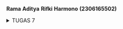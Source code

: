 __Rama__ __Aditya__ __Rifki__ __Harmono__ __(2306165502)__

<details>
<summary> TUGAS 7 </summary>


1. **Jelaskan apa yang dimaksud dengan stateless widget dan stateful widget, dan jelaskan perbedaan dari keduanya.**

**Stateless Widget** merupakan widget yang tidak memiliki *state* internal yang berubah dan memiliki tampilan dan perilakunya tetap konstan selama siklus hidupnya. Contoh penggunaannya adalah dalam menampilkan teks statis, ikon, atau gambar yang tidak interaktif.

**Stateful Widget** merupakan widget yang memiliki *state* internal yang dapat berubah dan dapat memperbarui tampilan sebagai respons terhadap interaksi pengguna atau perubahan data. Contoh penggunaannya adalah tombol yang dapat ditekan, form input, atau animasi yang responsif.

**Perbedaan Utama**:
- **Perubahan State**: Stateless Widget tidak berubah setelah dibuat, sementara Stateful Widget dapat berubah seiring waktu.
- **Interaktivitas**: Stateless Widget bersifat statis, sedangkan Stateful Widget mampu merespons interaksi dan event.
- **Penggunaan**: Pilih Stateless Widget untuk elemen UI yang tetap, dan Stateful Widget untuk elemen yang membutuhkan perubahan atau interaksi.

2. **Sebutkan widget apa saja yang kamu gunakan pada proyek ini dan jelaskan fungsinya.**

**MyHomePage:** Kelas ini merepresentasikan halaman utama aplikasi yang mengextends StatelessWidget, yang berarti tidak mempertahankan state apapun antar pemanggilan build.
**Column:** Sebuah box yang menampilkan anak-anaknya dalam urutan vertikal.
**Scaffold:** Widget yang menyediakan struktur dasar tampilan visual untuk aplikasi, termasuk AppBar dan body.
**Container:** Sebuah box yang berisikan widget lain.
**AppBar:** Sebuah Material Design app bar yang menampilkan judul aplikasi, navbar, dll.
**MaterialApp:** Sebuah widget yang memberikan tampilan berdasarkan Material Design.
**Text:** Widget yang menampilkan serangkaian karakter dengan gaya yang dapat disesuaikan.
**Padding:** Widget yang memberikan padding pada widget anaknya.
**InkWell:** Sebuah rectangle area yang dapat diklik dan akan memberikan efek visual saat ditekan(message box).
**Icon:** Widget yang akan menampilkan sebuah ikon Material Design.
**Center:** Sebuah widget yang memposisikan anaknya ke tengah.
**GridView:** Sebuah scrollable grid yang menampilkan widget sebagai tiles.


3. **Apa fungsi dari setState()? Jelaskan variabel apa saja yang dapat terdampak dengan fungsi tersebut.**

`setState()` adalah metode yang digunakan dalam Stateful Widget di Flutter untuk memberi tahu framework bahwa state internal widget telah berubah. Ketika dipanggil, `setState()` akan memicu proses rebuild widget, sehingga UI akan diperbarui sesuai dengan perubahan state terbaru.

Variabel yang terdampak:

- **Variabel State:** Setiap perubahan nilai variabel ini di dalam `setState()` akan menyebabkan UI yang menggunakan variabel tersebut untuk diperbarui.

- **Properti yang Digunakan dalam `build()`:** Jika properti ini diubah di dalam `setState()`, widget yang menggunakannya akan direbuild dengan nilai terbaru.

4. **Jelaskan perbedaan antara const dengan final.**

   - `final`: Variabel yang nilainya hanya dapat diassign satu kali dan nilai ditetapkan saat runtime. Secara imutabilitas, pada final hanya referensinya yang tidak bisa diubah setelah diassign. Secara ringkas, final digunakan ketika nilai hanya perlu diassign sekali tetapi tidak diketahui hingga runtime.

   - `const`: Variabel yang nilainya bersifat konstan dan dapat ditentukan pada waktu kompilasi. Nilai ditetapkan saat compile-time dan secara imutabilitas, baik referensi maupun objeknya sepenuhnya immutable. Secara ringkas, const digunakan untuk nilai yang benar-benar tetap dan bisa diketahui pada saat kompilasi.

5. **Jelaskan bagaimana cara kamu mengimplementasikan checklist-checklist di atas.**

1. **Membuat sebuah program Flutter baru dengan tema E-Commerce yang sesuai dengan tugas-tugas sebelumnya.**
- Jalankan command flutter create jersey_mobile untuk membuat proyek Flutter baru.
- Berpindah direktori ke proyek flutter baru dengan menjalankan command cd jersey_mobile.

2. **Membuat tiga tombol sederhana dengan ikon dan teks**

**Pada main.dart :**
hapus MyHomePage(title: 'Flutter Demo Home Page') menjadi MyHomePage()

**Pada menu.dart:**
- Tambahkan teks dan card dengan menambahkan barang-barang yang dijual. Define tipe pada list seperti berikut:

class ItemHomepage {
  final String name;
  final IconData icon;
  final Color color;

  ItemHomepage(this.name, this.icon, this.color);
}


- Ubah sifat widget halaman dari stateful menjadi stateless. Lakukan perubahan pada bagian ({super.key, required this.title}) menjadi ({Key? key}) : super(key: key);. Selain itu, tambahkan barang-barang yang dijual (nama, icon, dan warna) dengan code berikut:

final List<ItemHomepage> items = [
  ItemHomepage("Lihat Daftar Produk", Icons.list, Color.fromRGBO(41, 51, 64, 1)),
  ItemHomepage("Tambah Produk", Icons.add, Color(0xff2a2828)),
  ItemHomepage("Logout", Icons.logout, Color(0xff8b1a1a)),
];


- Ubah method Widget build(BuildContext context) menjadi seperti berikut:

Widget build(BuildContext context) {
  return Scaffold(
    appBar: AppBar(
      title: const Text(
        'Jerseyku Mobile App',
        style: TextStyle(
          color: Colors.white,
          fontWeight: FontWeight.bold,
        ),
      ),
      // Menghapus backgroundColor untuk menggunakan warna transparan
      backgroundColor: Colors.transparent,
      elevation: 0, // Menghilangkan bayangan pada AppBar
      flexibleSpace: Container(
        decoration: const BoxDecoration(
          gradient: LinearGradient(
            begin: Alignment.topCenter,
            end: Alignment.bottomCenter,
            colors: [
              Color(0xffd3b89c),
              Color(0xffd3b89c),
              Color.fromRGBO(63, 82, 83, 1.0),
              Color.fromRGBO(63, 82, 83, 1.0),
              Color(0xffd3b89c),
              Color(0xffd3b89c),
            ],
            stops: [0.0, 0.05, 0.05, 0.95, 0.95, 1.0],
          ),
        ),
      ),
    ),
    body: Padding(
      padding: const EdgeInsets.all(16.0),
      // Menyusun widget secara vertikal dalam sebuah kolom.
      child: Column(
        crossAxisAlignment: CrossAxisAlignment.center,
        children: [
          const SizedBox(height: 16.0),
          Center(
            child: Column(
              children: [
                const Padding(
                  padding: EdgeInsets.only(top: 16.0),
                  child: Text(
                    'Welcome to Jerseyku Mobile App',
                    style: TextStyle(
                      fontWeight: FontWeight.bold,
                      fontSize: 18.0,
                    ),
                  ),
                ),
                GridView.count(
                  primary: true,
                  padding: const EdgeInsets.all(20),
                  crossAxisSpacing: 10,
                  mainAxisSpacing: 10,
                  crossAxisCount: 3,
                  shrinkWrap: true,
                  children: items.map((ItemHomepage item) {
                    return ItemCard(item);
                  }).toList(),
                ),
              ],
            ),
          ),
        ],
      ),
    ),
  );
}


- Membuat widget stateless baru untuk menampilkan card dengan code berikut:

import 'package:flutter/material.dart';
import 'item_homepage.dart'; 

class ItemCard extends StatelessWidget {
  final ItemHomepage item;

  const ItemCard(this.item, {super.key});

  @override
  Widget build(BuildContext context) {
    return Material(
      color: item.color,
      borderRadius: BorderRadius.circular(12),
      child: InkWell(
        onTap: () {
          ScaffoldMessenger.of(context)
            ..hideCurrentSnackBar()
            ..showSnackBar(
              SnackBar(content: Text("Kamu telah menekan tombol ${item.name}!")),
            );
        },
        child: Container(
          padding: const EdgeInsets.all(8),
          child: Center(
            child: Column(
              mainAxisAlignment: MainAxisAlignment.center,
              children: [
                Icon(
                  item.icon,
                  color: Colors.white,
                  size: 30.0,
                ),
                const Padding(padding: EdgeInsets.all(3)),
                Text(
                  item.name,
                  textAlign: TextAlign.center,
                  style: const TextStyle(color: Colors.white),
                ),
              ],
            ),
          ),
        ),
      ),
    );
  }
}


3. **Memunculkan Snackbar**

Tambahkan kode berikut di dalam child InkWell

onTap: () {
  ScaffoldMessenger.of(context)
    ..hideCurrentSnackBar()
    ..showSnackBar(
      SnackBar(content: Text("Kamu telah menekan tombol ${item.name}!"))
    );
},
